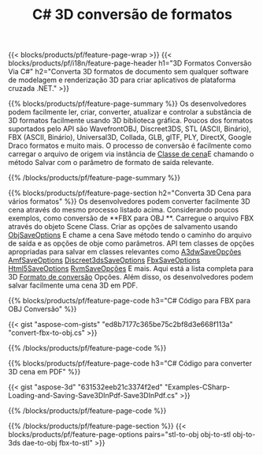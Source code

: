 ﻿---
title: C# 3D conversão de formatos
url: /pt/net/conversion/
description: Converta 3D formatos 3ds 3mf amf ase att dae drc dxf fbx gltf jt oj ply rvm stl u3d usdz usd vrml x com poucas linhas de C# código via .NET biblioteca.
---
{{< blocks/products/pf/feature-page-wrap >}}
{{< blocks/products/pf/i18n/feature-page-header h1="3D Formatos Conversão Via C#" h2="Converta 3D formatos de documento sem qualquer software de modelagem e renderização 3D para criar aplicativos de plataforma cruzada .NET." >}}

{{% blocks/products/pf/feature-page-summary %}}
Os desenvolvedores podem facilmente ler, criar, converter, atualizar e controlar a substância de 3D formatos facilmente usando 3D biblioteca gráfica. Poucos dos formatos suportados pelo API são WavefrontOBJ, Discreet3DS, STL (ASCII, Binário), FBX (ASCII, Binário), Universal3D, Collada, GLB, glTF, PLY, DirectX, Google Draco formatos e muito mais. O processo de conversão é facilmente como carregar o arquivo de origem via instância de [Classe de cena](https://apireference.aspose.com/3d/net/aspose.threed/scene)E chamando o método Salvar com o parâmetro de formato de saída relevante.

{{% /blocks/products/pf/feature-page-summary %}}

{{% blocks/products/pf/feature-page-section h2="Converta 3D Cena para vários formatos" %}}
Os desenvolvedores podem converter facilmente 3D cena através do mesmo processo listado acima. Considerando poucos exemplos, como conversão de **FBX para OBJ **. Carregue o arquivo FBX através do objeto Scene Class. Criar as opções de salvamento usando [ObjSaveOptions](https://apireference.aspose.com/3d/net/aspose.threed.formats/objsaveoptions) E chame a cena Save método tendo o caminho do arquivo de saída e as opções de obje como parâmetros. API tem classes de opções apropriadas para salvar em classes relevantes como [A3dwSaveOpções](https://apireference.aspose.com/3d/net/aspose.threed.formats/a3dwsaveoptions) [AmfSaveOptions](https://apireference.aspose.com/3d/net/aspose.threed.formats/amfsaveoptions) [Discreet3dsSaveOptions](https://apireference.aspose.com/3d/net/aspose.threed.formats/discreet3dssaveoptions) [FbxSaveOptions](https://apireference.aspose.com/3d/net/aspose.threed.formats/fbxsaveoptions) [Html5SaveOptions](https://apireference.aspose.com/3d/net/aspose.threed.formats/html5saveoptions) [RvmSaveOpções](https://apireference.aspose.com/3d/net/aspose.threed.formats/rvmsaveoptions) E mais. Aqui está a lista completa para 3D [Formato de conversão](https://apireference.aspose.com/3d/net/aspose.threed.formats) Opções. Além disso, os desenvolvedores podem salvar facilmente uma cena 3D em PDF.

{{% blocks/products/pf/feature-page-code h3="C# Código para FBX para OBJ Conversão" %}}

{{< gist "aspose-com-gists" "ed8b7177c365be75c2bf8d3e668f113a" "convert-fbx-to-obj.cs" >}}

{{% /blocks/products/pf/feature-page-code %}}

{{% blocks/products/pf/feature-page-code h3="C# Código para converter 3D cena em PDF" %}}

{{< gist "aspose-3d" "631532eeb21c3374f2ed" "Examples-CSharp-Loading-and-Saving-Save3DInPdf-Save3DInPdf.cs" >}}

{{% /blocks/products/pf/feature-page-code %}}


{{% /blocks/products/pf/feature-page-section %}}
{{< blocks/products/pf/feature-page-options pairs="stl-to-obj obj-to-stl obj-to-3ds dae-to-obj fbx-to-stl" >}}